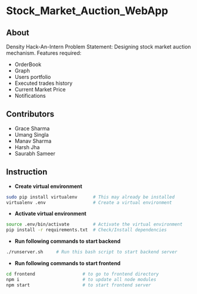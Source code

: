 # Stock_Market_Auction_WebApp
## About
Density Hack-An-Intern
Problem Statement: Designing stock market auction mechanism.
Features required:
- OrderBook
- Graph
- Users portfolio
- Executed trades history
- Current Market Price
- Notifications
## Contributors
- Grace Sharma
- Umang Singla
- Manav Sharma
- Harsh Jha
- Saurabh Sameer

## Instruction
- **Create virtual environment**
```bash
sudo pip install virtualenv      # This may already be installed
virtualenv .env                  # Create a virtual environment
```
- **Activate virtual environment**
```bash
source .env/bin/activate         # Activate the virtual environment
pip install -r requirements.txt  # Check/Install dependencies
```
- **Run following commands to start backend**
```bash
./runserver.sh     # Run this bash script to start backend server
```
- **Run following commands to start frontend**
```bash
cd frontend                  # to go to frontend directory
npm i                        # to update all node modules
npm start                    # to start frontend server
```
